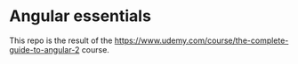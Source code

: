 # Angular essentials

This repo is the result of the https://www.udemy.com/course/the-complete-guide-to-angular-2 course.
